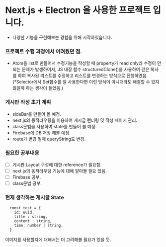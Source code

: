 # Next.js + Electron 을 사용한 프로젝트 입니다.

- 다양한 기능을 구현해보는 경험을 위해 시작하였습니다.

### 프로젝트 수행 과정에서 어려웠던 점.

- Atom을 list로 만들어서 수정기능을 작성할 때 property가 read only라 수정이 안되는 문제가 발생하여서, JS 내장 함수 structuredClone()을 사용하여 깊은 복사를 하여 복사된 리스트를 수정하고 리스트를 변경하는 방식으로 진행하였음. (\*Selector에서 Set함수를 잘 사용한다면 이런 방식이 아니더라도 해결할 수 있지 않을까 하는 생각이 들었음.)

### 게시판 작성 초기 계획

- sideBar를 만들어 볼 예정.
- next.js의 동적라우팅을 이용하여 게시글 랜더링 및 작성 페이지 관리.
- class문법을 사용하여 state를 만들어 볼 예정.
- Firebase에 DB 저장 해볼 예정.
- route가 변경 될때 queryString도 변경.

### 필요한 공부내용

- [ ] 게시판 Layout 구성에 대한 reference가 필요함.
- [ ] next.js의 동적라우팅 기능에 대해 알아볼 필요 있음.
- [ ] Firebase 공부.
- [ ] class문법 공부.

### 현재 생각하는 게시글 State

```
  const test = {
    id: uuid,
    title : string,
    content : string,
    time: number | string,
  }
```

이미지를 사용할지에 대해서는 더 고려해볼 필요가 있을 듯.

